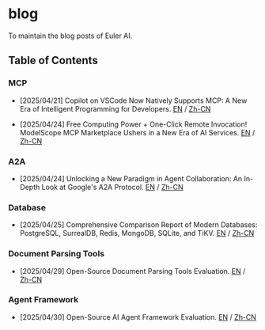 # blog
To maintain the blog posts of Euler AI.

## Table of Contents

### MCP
- [2025/04/21] Copilot on VSCode Now Natively Supports MCP: A New Era of Intelligent Programming for Developers. [EN](mcp/25_04_21/EN/25_04_21_en.md) / [Zh-CN](mcp/25_04_21/CN/25_04_21.md)

- [2025/04/24] Free Computing Power + One-Click Remote Invocation! ModelScope MCP Marketplace Ushers in a New Era of AI Services. [EN](mcp/25_04_24/EN.md) / [Zh-CN](mcp/25_04_24/CN.md)

### A2A
- [2025/04/24] Unlocking a New Paradigm in Agent Collaboration: An In-Depth Look at Google's A2A Protocol. [EN](a2a/A2A_en.md) / [Zh-CN](a2a/A2A_cn.md)

### Database
- [2025/04/25] Comprehensive Comparison Report of Modern Databases: PostgreSQL, SurrealDB, Redis, MongoDB, SQLite, and TiKV. [EN](database_benchmark/benchmark_report_en.md) / [Zh-CN](database_benchmark/benchmark_report_cn.md)

### Document Parsing Tools
- [2025/04/29] Open-Source Document Parsing Tools Evaluation. [EN](doc-parser-benchmark/doc_parser_benchmark_en.md) / [Zh-CN](doc-parser-benchmark/doc_parser_benchmark_cn.md)

### Agent Framework
- [2025/04/30] Open-Source AI Agent Framework Evaluation. [EN](agent_framework/agent_framework_report_en.md) / [Zh-CN](agent_framework/agent_framework_report_zh.md)

